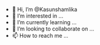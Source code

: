 - 👋 Hi, I’m @Kasunshamlika
- 👀 I’m interested in ...
- 🌱 I’m currently learning ...
- 💞️ I’m looking to collaborate on ...
- 📫 How to reach me ...

<!---
Kasunshamlika/Kasunshamlika is a ✨ special ✨ repository because its `README.md` (this file) appears on your GitHub profile.
You can click the Preview link to take a look at your changes.
--->
